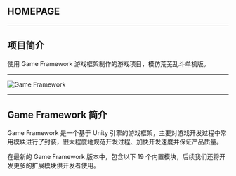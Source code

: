 ﻿## HOMEPAGE

---

##  项目简介

使用 Game Framework 游戏框架制作的游戏项目，模仿荒芜乱斗单机版。

---

![Game Framework](https://gameframework.cn)

---

## Game Framework 简介

Game Framework 是一个基于 Unity 引擎的游戏框架，主要对游戏开发过程中常用模块进行了封装，很大程度地规范开发过程、加快开发速度并保证产品质量。

在最新的 Game Framework 版本中，包含以下 19 个内置模块，后续我们还将开发更多的扩展模块供开发者使用。

